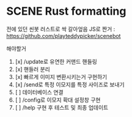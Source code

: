 # SCENE Rust formatting

전에 있던 씬봇 러스트로 싹 갈아엎음
JS로 짠거 : https://github.com/playteddypicker/scenebot

해야할거

1. [x] /update로 유연한 커맨드 핸들링
1. [x] 핸들러 분리
1. [x] 빠르게 이미지 변환시키는거 구현하기
1. [x] /send로 특정 이모지를 특정 사이즈로 보내기
1. [ ] 데이터베이스 연결
1. [ ] /config로 이모지 확대 설정창 구현
1. [ ] /help 구현 후 테스트 및 최종 업데이트
